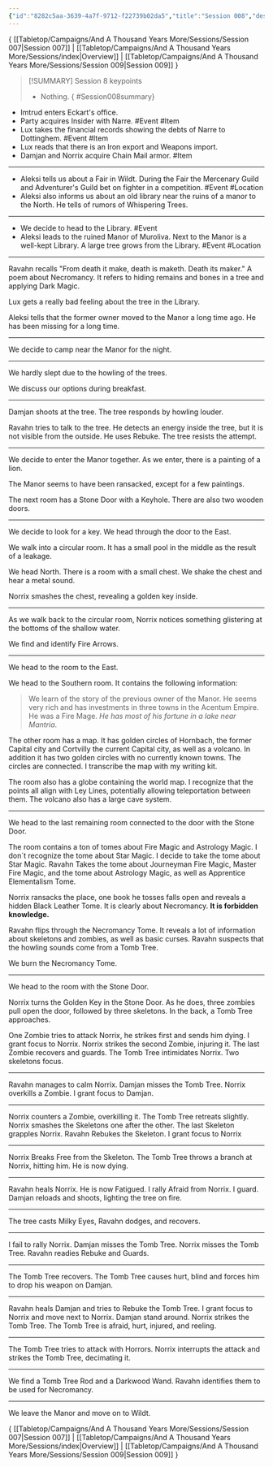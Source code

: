```yaml
---
{"id":"8282c5aa-3639-4a7f-9712-f22739b02da5","title":"Session 008","description":"Session 8","publish":true,"date_created":"Saturday, June 10th 2023, 12:58:18 pm","date_modified":"Thursday, April 11th 2024, 4:16:39 pm","cssclasses":["mado-heading"],"path":"Tabletop/Campaigns/And A Thousand Years More/Sessions/Session 008.md","permalink":"/tabletop/campaigns/and-a-thousand-years-more/sessions/session-008/","PassFrontmatter":true}
---
```



{ [[Tabletop/Campaigns/And A Thousand Years More/Sessions/Session 007\|Session 007]] | [[Tabletop/Campaigns/And A Thousand Years More/Sessions/index\|Overview]] | [[Tabletop/Campaigns/And A Thousand Years More/Sessions/Session 009\|Session 009]] }

> [!SUMMARY] Session 8 keypoints
> - Nothing.
{ #Session008summary}


- Imtrud enters Eckart's office.
- Party acquires Insider with Narre. #Event #Item
- Lux takes the financial records showing the debts of Narre to Dottinghem. #Event #Item
- Lux reads that there is an Iron export and Weapons import.
- Damjan and Norrix acquire Chain Mail armor. #Item

---

- Aleksi tells us about a Fair in Wildt. During the Fair the Mercenary Guild and Adventurer's Guild bet on fighter in a competition. #Event #Location
- Aleksi also informs us about an old library near the ruins of a manor to the North. He tells of rumors of Whispering Trees.

---

- We decide to head to the Library. #Event
- Aleksi leads to the ruined Manor of Muroliva. Next to the Manor is a well-kept Library. A large tree grows from the Library. #Event #Location

---

Ravahn recalls "From death it make, death is maketh. Death its maker." A poem about Necromancy. It refers to hiding remains and bones in a tree and applying Dark Magic.

Lux gets a really bad feeling about the tree in the Library.

Aleksi tells that the former owner moved to the Manor a long time ago. He has been missing for a long time.

---

We decide to camp near the Manor for the night.

---

We hardly slept due to the howling of the trees.

We discuss our options during breakfast.

---

Damjan shoots at the tree. The tree responds by howling louder.

Ravahn tries to talk to the tree. He detects an energy inside the tree, but it is not visible from the outside. He uses Rebuke. The tree resists the attempt.

---

We decide to enter the Manor together. As we enter, there is a painting of a lion.

The Manor seems to have been ransacked, except for a few paintings.

The next room has a Stone Door with a Keyhole. There are also two wooden doors.

---

We decide to look for a key. We head through the door to the East.

We walk into a circular room. It has a small pool in the middle as the result of a leakage.

We head North. There is a room with a small chest. We shake the chest and hear a metal sound.

Norrix smashes the chest, revealing a golden key inside.

---

As we walk back to the circular room, Norrix notices something glistering at the bottoms of the shallow water.

We find and identify Fire Arrows.

---

We head to the room to the East.

We head to the Southern room. It contains the following information:

> We learn of the story of the previous owner of the Manor. He seems very rich and has investments in three towns in the Acentum Empire. He was a Fire Mage. *He has most of his fortune in a lake near Mantria*.

The other room has a map. It has golden circles of Hornbach, the former Capital city and Cortvilly the current Capital city, as well as a volcano. In addition it has two golden circles with no currently known towns. The circles are connected. I transcribe the map with my writing kit.

The room also has a globe containing the world map. I recognize that the points all align with Ley Lines, potentially allowing teleportation between them. The volcano also has a large cave system.

---

We head to the last remaining room connected to the door with the Stone Door.

The room contains a ton of tomes about Fire Magic and Astrology Magic. I don´t recognize the tome about Star Magic. I decide to take the tome about Star Magic. Ravahn Takes the tome about Journeyman Fire Magic, Master Fire Magic, and the tome about Astrology Magic, as well as Apprentice Elementalism Tome.

Norrix ransacks the place, one book he tosses falls open and reveals a hidden Black Leather Tome. It is clearly about Necromancy. **It is forbidden knowledge.**

Ravahn flips through the Necromancy Tome. It reveals a lot of information about skeletons and zombies, as well as basic curses. Ravahn suspects that the howling sounds come from a Tomb Tree.

We burn the Necromancy Tome.

---

We head to the room with the Stone Door.

Norrix turns the Golden Key in the Stone Door. As he does, three zombies pull open the door, followed by three skeletons. In the back, a Tomb Tree approaches.

One Zombie tries to attack Norrix, he strikes first and sends him dying. I grant focus to Norrix. Norrix strikes the second Zombie, injuring it. The last Zombie recovers and guards. The Tomb Tree intimidates Norrix. Two skeletons focus.

---

Ravahn manages to calm Norrix. Damjan misses the Tomb Tree. Norrix overkills a Zombie. I grant focus to Damjan.

---

Norrix counters a Zombie, overkilling it. The Tomb Tree retreats slightly. Norrix smashes the Skeletons one after the other. The last Skeleton grapples Norrix. Ravahn Rebukes the Skeleton. I grant focus to Norrix

---

Norrix Breaks Free from the Skeleton. The Tomb Tree throws a branch at Norrix, hitting him. He is now dying.

---

Ravahn heals Norrix. He is now Fatigued. I rally Afraid from Norrix. I guard. Damjan reloads and shoots, lighting the tree on fire.

---

The tree casts Milky Eyes, Ravahn dodges, and recovers.

---

I fail to rally Norrix. Damjan misses the Tomb Tree. Norrix misses the Tomb Tree. Ravahn readies Rebuke and Guards.

---

The Tomb Tree recovers. The Tomb Tree causes hurt, blind and forces him to drop his weapon on Damjan.

---

Ravahn heals Damjan and tries to Rebuke the Tomb Tree. I grant focus to Norrix and move next to Norrix. Damjan stand around. Norrix strikes the Tomb Tree. The Tomb Tree is afraid, hurt, injured, and reeling.

---

The Tomb Tree tries to attack with Horrors. Norrix interrupts the attack and strikes the Tomb Tree, decimating it.

---

We find a Tomb Tree Rod and a Darkwood Wand. Ravahn identifies them to be used for Necromancy.

---

We leave the Manor and move on to Wildt.

{ [[Tabletop/Campaigns/And A Thousand Years More/Sessions/Session 007\|Session 007]] | [[Tabletop/Campaigns/And A Thousand Years More/Sessions/index\|Overview]] | [[Tabletop/Campaigns/And A Thousand Years More/Sessions/Session 009\|Session 009]] }
